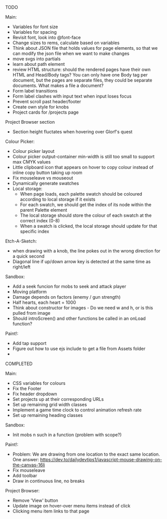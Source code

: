 TODO

Main:
- Variables for font size
- Variables for spacing
- Revisit font, look into @font-face
- Change sizes to rems, calculate based on variables
- Think about JSON file that holds values for page elements, so that we can modify the json file when we want to make changes
- move svgs into partials
- learn about path element
- review HTML structure: should the rendered pages have their own HTML and Head/Body tags? You can only have one Body tag per document, but the pages are separate files,
  they could be separate documents. What makes a file a document?
- Form label transitions
- Form label clashes with input text when input loses focus
- Prevent scroll past header/footer
- Create own style for knobs
- Project cards for /projects page



Project Browser section
- Section height fluctates when hovering over Glorf's quest




Colour Picker:
- Colour picker layout
- Colour picker output-container min-width is still too small to support max CMYK values
- Little clipboard icon that appears on hover to copy colour instead of inline copy button taking up room
- Fix mouseleave vs mouseout
- Dynamically generate swatches
- Local storage:
  - When page loads, each palette swatch should be coloured according to local storage if it exists
  - For each swatch, we should get the index of its node within the parent Palette element
  - The local storage should store the colour of each swatch at the correct index (0-8)
  - When a swatch is clicked, the local storage should update for that specific index




Etch-A-Sketch: 
- when drawing with a knob, the line pokes out in the wrong direction for a quick second
- Diagonal line if up/down arrow key is detected at the same time as right/left



Sandbox:
- Add a seek funcion for mobs to seek and attack player
- Moving platform
- Damage depends on factors (enemy / gun strength)
- Half hearts, each heart = 1000
- Think about constructor for images - Do we need w and h, or is this pulled from image
- Should introScreen() and other functions be called in an onLoad function?


Paint!:
- Add tap support
- Figure out how to use ejs include to get a file from Assets folder
- 




COMPLETED

Main:
- CSS variables for colours 
- Fix the Footer
- Fix header dropdown
- Set projects up at their corresponding URLs
- Set up remaining grid width classes
- Implement a game time clock to control animation refresh rate
- Set up remaining heading classes

Sandbox:
- Init mobs n such in a function (problem with scope?)


Paint!:
- Problem: We are drawing from one location to the exact same location. One answer: https://dev.to/dailydevtips1/javascript-mouse-drawing-on-the-canvas-16li
- Fix mouseleave
- Add toolbar
- Draw in continuous line, no breaks


Project Browser:
- Remove 'View' button
- Update image on hover-over menu items instead of click
- Clicking menu item links to that page